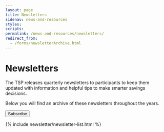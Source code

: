 ```yaml
---
layout: page
title: Newsletters
sidenav: news-and-resources
styles:
scripts:
permalink: /news-and-resources/newsletters/
redirect_from:
  - /forms/newsletterArchive.html
---
```


# Newsletters

The TSP releases quarterly newsletters to participants to keep them updated with information and helpful tips to make smarter savings decisions.

Below you will find an archive of these newsletters throughout the years.

<button class="usa-button-big" onclick="window.location.href = '{{ site.baseurl }}/exit/?idx=4';">Subscribe</button>

{% include newsletter/newsletter-list.html %}
